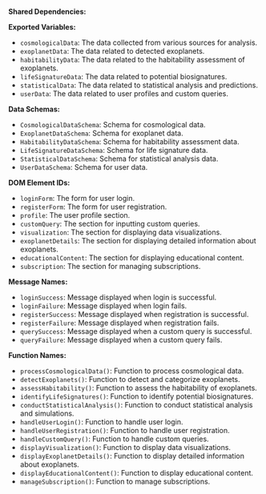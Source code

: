 **Shared Dependencies:**

**Exported Variables:**
- `cosmologicalData`: The data collected from various sources for analysis.
- `exoplanetData`: The data related to detected exoplanets.
- `habitabilityData`: The data related to the habitability assessment of exoplanets.
- `lifeSignatureData`: The data related to potential biosignatures.
- `statisticalData`: The data related to statistical analysis and predictions.
- `userData`: The data related to user profiles and custom queries.

**Data Schemas:**
- `CosmologicalDataSchema`: Schema for cosmological data.
- `ExoplanetDataSchema`: Schema for exoplanet data.
- `HabitabilityDataSchema`: Schema for habitability assessment data.
- `LifeSignatureDataSchema`: Schema for life signature data.
- `StatisticalDataSchema`: Schema for statistical analysis data.
- `UserDataSchema`: Schema for user data.

**DOM Element IDs:**
- `loginForm`: The form for user login.
- `registerForm`: The form for user registration.
- `profile`: The user profile section.
- `customQuery`: The section for inputting custom queries.
- `visualization`: The section for displaying data visualizations.
- `exoplanetDetails`: The section for displaying detailed information about exoplanets.
- `educationalContent`: The section for displaying educational content.
- `subscription`: The section for managing subscriptions.

**Message Names:**
- `loginSuccess`: Message displayed when login is successful.
- `loginFailure`: Message displayed when login fails.
- `registerSuccess`: Message displayed when registration is successful.
- `registerFailure`: Message displayed when registration fails.
- `querySuccess`: Message displayed when a custom query is successful.
- `queryFailure`: Message displayed when a custom query fails.

**Function Names:**
- `processCosmologicalData()`: Function to process cosmological data.
- `detectExoplanets()`: Function to detect and categorize exoplanets.
- `assessHabitability()`: Function to assess the habitability of exoplanets.
- `identifyLifeSignatures()`: Function to identify potential biosignatures.
- `conductStatisticalAnalysis()`: Function to conduct statistical analysis and simulations.
- `handleUserLogin()`: Function to handle user login.
- `handleUserRegistration()`: Function to handle user registration.
- `handleCustomQuery()`: Function to handle custom queries.
- `displayVisualization()`: Function to display data visualizations.
- `displayExoplanetDetails()`: Function to display detailed information about exoplanets.
- `displayEducationalContent()`: Function to display educational content.
- `manageSubscription()`: Function to manage subscriptions.
